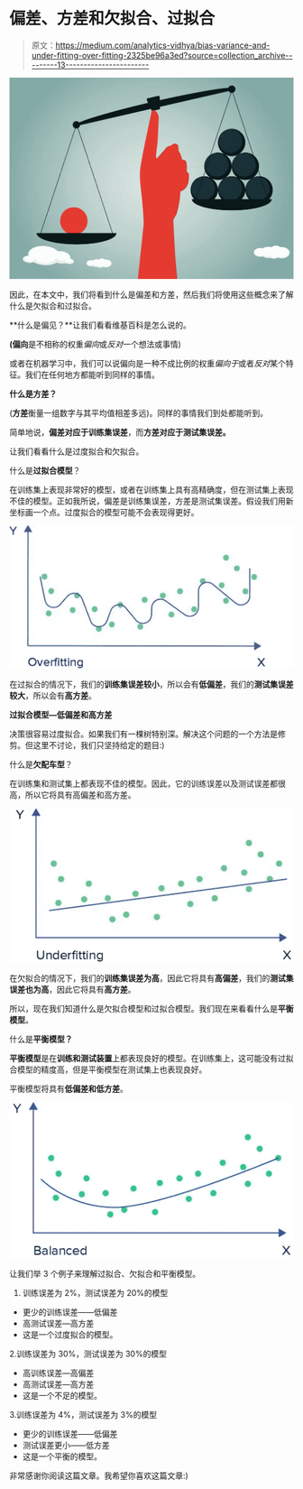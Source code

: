 # 偏差、方差和欠拟合、过拟合

> 原文：<https://medium.com/analytics-vidhya/bias-variance-and-under-fitting-over-fitting-2325be96a3ed?source=collection_archive---------13----------------------->

![](img/c0467d9762ad97a0cc8b7fce0eea11ef.png)

因此，在本文中，我们将看到什么是偏差和方差，然后我们将使用这些概念来了解什么是欠拟合和过拟合。

**什么是偏见？**让我们看看维基百科是怎么说的。

**(偏向**是不相称的权重*偏向*或*反对*一个想法或事情)

或者在机器学习中，我们可以说偏向是一种不成比例的权重*偏向于*或者*反对*某个特征。我们在任何地方都能听到同样的事情。

**什么是方差？**

(**方差**衡量一组数字与其平均值相差多远)。同样的事情我们到处都能听到。

简单地说，**偏差对应于训练集误差**，而**方差对应于测试集误差。**

让我们看看什么是过度拟合和欠拟合。

什么是**过拟合模型**？

在训练集上表现非常好的模型，或者在训练集上具有高精确度，但在测试集上表现不佳的模型。正如我所说，偏差是训练集误差，方差是测试集误差。假设我们用新坐标画一个点。过度拟合的模型可能不会表现得更好。

![](img/0ea69d225d0151e309bc7ea44e0641cb.png)

在过拟合的情况下，我们的**训练集误差较小**，所以会有**低偏差**，我们的**测试集误差较大**，所以会有**高方差**。

**过拟合模型—低偏差和高方差**

决策很容易过度拟合。如果我们有一棵树特别深。解决这个问题的一个方法是修剪。但这里不讨论，我们只坚持给定的题目:)

什么是**欠配车型**？

在训练集和测试集上都表现不佳的模型。因此，它的训练误差以及测试误差都很高，所以它将具有高偏差和高方差。

![](img/2b2ab0d6fb10666f94c904c648767b2f.png)

在欠拟合的情况下，我们的**训练集误差为高**，因此它将具有**高偏差**，我们的**测试集误差也为高**，因此它将具有**高方差**。

所以，现在我们知道什么是欠拟合模型和过拟合模型。我们现在来看看什么是**平衡模型**。

什么是**平衡模型？**

**平衡模型**是在**训练和测试装置**上都表现良好的模型。在训练集上，这可能没有过拟合模型的精度高，但是平衡模型在测试集上也表现良好。

平衡模型将具有**低偏差和低方差**。

![](img/dcb38e89b74d20e29caf397699b48c94.png)

让我们举 3 个例子来理解过拟合、欠拟合和平衡模型。

1.  训练误差为 2%，测试误差为 20%的模型

*   更少的训练误差——低偏差
*   高测试误差—高方差
*   这是一个过度拟合的模型。

2.训练误差为 30%，测试误差为 30%的模型

*   高训练误差—高偏差
*   高测试误差—高方差
*   这是一个不足的模型。

3.训练误差为 4%，测试误差为 3%的模型

*   更少的训练误差——低偏差
*   测试误差更小——低方差
*   这是一个平衡的模型。

非常感谢你阅读这篇文章。我希望你喜欢这篇文章:)
